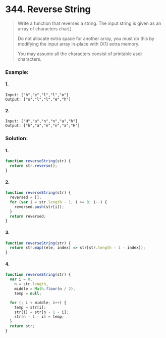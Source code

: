 # 344. Reverse String

> Write a function that reverses a string. The input string is given as an array of characters char[].
>
> Do not allocate extra space for another array, you must do this by modifying the input array in-place with O(1) extra memory.
>
> You may assume all the characters consist of printable ascii characters.

### Example:

#### 1.

```
Input: ["h","e","l","l","o"]
Output: ["o","l","l","e","h"]
```

#### 2.

```
Input: ["H","a","n","n","a","h"]
Output: ["h","a","n","n","a","H"]
```

### Solution:

#### 1.

```javascript
function reverseString(str) {
  return str.reverse();
}
```

#### 2.

```javascript
function reverseString(str) {
  reversed = [];
  for (var i = str.length - 1; i >= 0; i--) {
    reversed.push(str[i]);
  }
  return reversed;
}
```

#### 3.

```javascript
function reverseString(str) {
  return str.map((ele, index) => str[str.length - 1 - index]);
}
```

#### 4.

```javascript
function reverseString(str) {
  var i = 0,
    n = str.length,
    middle = Math.floor(n / 2),
    temp = null;

  for (; i < middle; i++) {
    temp = str[i];
    str[i] = str[n - 1 - i];
    str[n - 1 - i] = temp;
  }
  return str;
}
```

